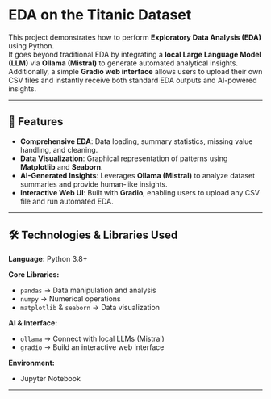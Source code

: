 # EDA on the Titanic Dataset

This project demonstrates how to perform **Exploratory Data Analysis (EDA)** using Python.  
It goes beyond traditional EDA by integrating a **local Large Language Model (LLM)** via **Ollama (Mistral)** to generate automated analytical insights.  
Additionally, a simple **Gradio web interface** allows users to upload their own CSV files and instantly receive both standard EDA outputs and AI-powered insights.

---

## 🚀 Features
- **Comprehensive EDA**: Data loading, summary statistics, missing value handling, and cleaning.  
- **Data Visualization**: Graphical representation of patterns using **Matplotlib** and **Seaborn**.  
- **AI-Generated Insights**: Leverages **Ollama (Mistral)** to analyze dataset summaries and provide human-like insights.  
- **Interactive Web UI**: Built with **Gradio**, enabling users to upload any CSV file and run automated EDA.  

---

## 🛠️ Technologies & Libraries Used
**Language:** Python 3.8+  

**Core Libraries:**  
- `pandas` → Data manipulation and analysis  
- `numpy` → Numerical operations  
- `matplotlib` & `seaborn` → Data visualization  

**AI & Interface:**  
- `ollama` → Connect with local LLMs (Mistral)  
- `gradio` → Build an interactive web interface  

**Environment:**  
- Jupyter Notebook  

---





